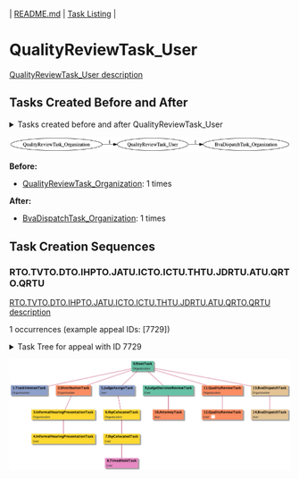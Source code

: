 | [README.md](/README.md) | [Task Listing](tasklist.md) |

# QualityReviewTask_User

[QualityReviewTask_User description](../descr/QualityReviewTask_User.md)

## Tasks Created Before and After

<details><summary>Tasks created before and after QualityReviewTask_User</summary>

```
digraph G {
rankdir="LR";
"QualityReviewTask_Organization" -> "QualityReviewTask_User" [label=1]
"QualityReviewTask_User" -> "BvaDispatchTask_Organization" [label=1]
}
```
</details>

![QualityReviewTask_User](dot/QualityReviewTask_User.dot.png)

**Before:**

   * [QualityReviewTask_Organization](QualityReviewTask_Organization.md): 1 times

**After:**

   * [BvaDispatchTask_Organization](BvaDispatchTask_Organization.md): 1 times

## Task Creation Sequences

### RTO.TVTO.DTO.IHPTO.JATU.ICTO.ICTU.THTU.JDRTU.ATU.QRTO.QRTU

[RTO.TVTO.DTO.IHPTO.JATU.ICTO.ICTU.THTU.JDRTU.ATU.QRTO.QRTU description](../descr/RTO.TVTO.DTO.IHPTO.JATU.ICTO.ICTU.THTU.JDRTU.ATU.QRTO.QRTU.md)

1 occurrences (example appeal IDs: [7729])

<details><summary>Task Tree for appeal with ID 7729</summary>

```
@startuml
skinparam {
  ObjectBorderColor #555
  ObjectBorderThickness 0
  ObjectFontStyle bold
  ObjectFontSize 14
  ObjectAttributeFontColor #333
  ObjectAttributeFontSize 12
}
  object 0.RootTask #66c2a5 {
Organization
}
  object 1.TrackVeteranTask #8da0cb {
Organization
}
  object 2.DistributionTask #fc8d62 {
Organization
}
  object 3.InformalHearingPresentationTask #ffd92f {
Organization
}
  object 4.InformalHearingPresentationTask #ffd92f {
User
}
  object 5.JudgeAssignTask #8da0cb {
User
}
  object 6.IhpColocatedTask #ffd92f {
Organization
}
  object 7.IhpColocatedTask #ffd92f {
User
}
  object 8.TimedHoldTask #e78ac3 {
User
}
  object 9.JudgeDecisionReviewTask #66c2a5 {
User
}
  object 10.AttorneyTask #fc8d62 {
User
}
  object 11.QualityReviewTask #fc8d62 {
Organization
}
  object 12.QualityReviewTask #fc8d62 {
User  <back:white>    </back>
}
  object 13.BvaDispatchTask #e5c494 {
Organization
}
  object 14.BvaDispatchTask #e5c494 {
User
}
0.RootTask -- 1.TrackVeteranTask
0.RootTask -- 2.DistributionTask
2.DistributionTask -- 3.InformalHearingPresentationTask
3.InformalHearingPresentationTask -- 4.InformalHearingPresentationTask
0.RootTask -- 5.JudgeAssignTask
5.JudgeAssignTask -- 6.IhpColocatedTask
6.IhpColocatedTask -- 7.IhpColocatedTask
7.IhpColocatedTask -- 8.TimedHoldTask
0.RootTask -- 9.JudgeDecisionReviewTask
9.JudgeDecisionReviewTask -- 10.AttorneyTask
0.RootTask -- 11.QualityReviewTask
11.QualityReviewTask -- 12.QualityReviewTask
0.RootTask -- 13.BvaDispatchTask
13.BvaDispatchTask -- 14.BvaDispatchTask
@enduml
```
</details>

![RTO.TVTO.DTO.IHPTO.JATU.ICTO.ICTU.THTU.JDRTU.ATU.QRTO.QRTU-7729](uml/RTO.TVTO.DTO.IHPTO.JATU.ICTO.ICTU.THTU.JDRTU.ATU.QRTO.QRTU-7729.png)

